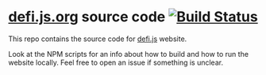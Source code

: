 # [defi.js.org](http://defi.js.org) source code [![Build Status](https://travis-ci.org/finom/defi.js.org.svg)](https://travis-ci.org/finom/defi.js.org)

This repo contains the source code for [defi.js](https://github.com/finom/defi) website.

Look at the NPM scripts for an info about how to build and how to run the website locally. Feel free to open an issue if something is unclear.

